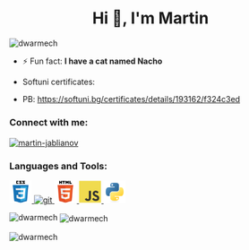 <h1 align="center">Hi 👋, I'm Martin</h1>
<p align="left"> <img src="https://komarev.com/ghpvc/?username=dwarmech&label=Profile%20views&color=0e75b6&style=flat" alt="dwarmech" /> </p>

- ⚡ Fun fact: **I have a cat named Nacho**

- Softuni certificates:
- PB: https://softuni.bg/certificates/details/193162/f324c3ed

<h3 align="left">Connect with me:</h3>
<p align="left">
<a href="https://www.linkedin.com/in/martin-jablianov-6161b8231/" target="blank"><img align="center" src="https://raw.githubusercontent.com/rahuldkjain/github-profile-readme-generator/master/src/images/icons/Social/linked-in-alt.svg" alt="martin-jablianov" height="30" width="40" /></a>
</p>

<h3 align="left">Languages and Tools:</h3>
<p align="left"> <a href="https://www.w3schools.com/css/" target="_blank" rel="noreferrer"> <img src="https://raw.githubusercontent.com/devicons/devicon/master/icons/css3/css3-original-wordmark.svg" alt="css3" width="40" height="40"/> </a> <a href="https://git-scm.com/" target="_blank" rel="noreferrer"> <img src="https://www.vectorlogo.zone/logos/git-scm/git-scm-icon.svg" alt="git" width="40" height="40"/> </a> <a href="https://www.w3.org/html/" target="_blank" rel="noreferrer"> <img src="https://raw.githubusercontent.com/devicons/devicon/master/icons/html5/html5-original-wordmark.svg" alt="html5" width="40" height="40"/> </a> <a href="https://developer.mozilla.org/en-US/docs/Web/JavaScript" target="_blank" rel="noreferrer"> <img src="https://raw.githubusercontent.com/devicons/devicon/master/icons/javascript/javascript-original.svg" alt="javascript" width="40" height="40"/> </a> <a href="https://www.python.org" target="_blank" rel="noreferrer"> <img src="https://raw.githubusercontent.com/devicons/devicon/master/icons/python/python-original.svg" alt="python" width="40" height="40"/> </a> </p>

<p><img align="left" src="https://github-readme-stats.vercel.app/api/top-langs?username=dwarmech&show_icons=true&locale=en&layout=compact" alt="dwarmech" /></p>

<p>&nbsp;<img align="center" src="https://github-readme-stats.vercel.app/api?username=dwarmech&show_icons=true&locale=en" alt="dwarmech" /></p>

<p><img align="center" src="https://github-readme-streak-stats.herokuapp.com/?user=dwarmech&" alt="dwarmech" /></p>

